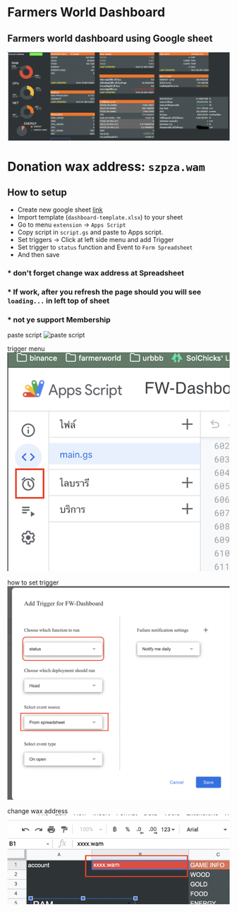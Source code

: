 # Farmers World Dashboard

## Farmers world dashboard using Google sheet
![Summery](https://github.com/moomdate/farmers-world-dashboard/blob/master/img/summary.png)

# Donation wax address: `szpza.wam`


## How to setup
- Create new google sheet [link](https://docs.google.com/spreadsheets/u/0/)
- Import template (`dashboard-template.xlsx`) to your sheet
- Go to menu `extension` -> `Apps Script`
- Copy script in `script.gs` and paste to Apps script.
- Set triggers -> Click at left side menu and add Trigger
- Set trigger to `status` function and Event to `Form Spreadsheet`
- And then save





### * don't forget change wax address at Spreadsheet
### * If work, after you refresh the page should you will see `loading...` in left top of sheet
### * not ye support Membership
paste script
![paste script](https://github.com/moomdate/farmers-world-dashboard/blob/master/img/paste-script.png)

trigger menu
![trigger menu](https://github.com/moomdate/farmers-world-dashboard/blob/master/img/apps-script-menu.png)

how to set trigger
![trigger](https://github.com/moomdate/farmers-world-dashboard/blob/master/img/trigger.png)

change wax address
![Change account address](https://github.com/moomdate/farmers-world-dashboard/blob/master/img/change-address.png)

